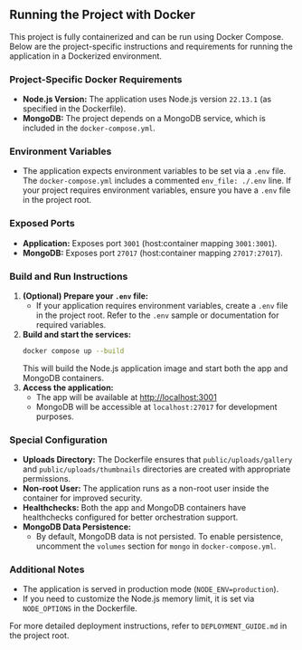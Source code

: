## Running the Project with Docker

This project is fully containerized and can be run using Docker Compose. Below are the project-specific instructions and requirements for running the application in a Dockerized environment.

### Project-Specific Docker Requirements
- **Node.js Version:** The application uses Node.js version `22.13.1` (as specified in the Dockerfile).
- **MongoDB:** The project depends on a MongoDB service, which is included in the `docker-compose.yml`.

### Environment Variables
- The application expects environment variables to be set via a `.env` file. The `docker-compose.yml` includes a commented `env_file: ./.env` line. If your project requires environment variables, ensure you have a `.env` file in the project root.

### Exposed Ports
- **Application:** Exposes port `3001` (host:container mapping `3001:3001`).
- **MongoDB:** Exposes port `27017` (host:container mapping `27017:27017`).

### Build and Run Instructions
1. **(Optional) Prepare your `.env` file:**
   - If your application requires environment variables, create a `.env` file in the project root. Refer to the `.env` sample or documentation for required variables.
2. **Build and start the services:**
   ```sh
   docker compose up --build
   ```
   This will build the Node.js application image and start both the app and MongoDB containers.
3. **Access the application:**
   - The app will be available at [http://localhost:3001](http://localhost:3001)
   - MongoDB will be accessible at `localhost:27017` for development purposes.

### Special Configuration
- **Uploads Directory:** The Dockerfile ensures that `public/uploads/gallery` and `public/uploads/thumbnails` directories are created with appropriate permissions.
- **Non-root User:** The application runs as a non-root user inside the container for improved security.
- **Healthchecks:** Both the app and MongoDB containers have healthchecks configured for better orchestration support.
- **MongoDB Data Persistence:**
  - By default, MongoDB data is not persisted. To enable persistence, uncomment the `volumes` section for `mongo` in `docker-compose.yml`.

### Additional Notes
- The application is served in production mode (`NODE_ENV=production`).
- If you need to customize the Node.js memory limit, it is set via `NODE_OPTIONS` in the Dockerfile.

For more detailed deployment instructions, refer to `DEPLOYMENT_GUIDE.md` in the project root.